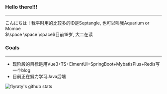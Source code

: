 ### Hello there!!!
----
こんにちは！我平时用的比较多的ID是Septangle, 也可以叫我Aquarium or Momoe</br>
$\space \space \space$目前19岁, 大二在读
### Goals
---
* 现阶段的目标是用Vue3+TS+ElmentUI+SpringBoot+MybatisPlus+Redis写一个blog
* 目前正在努力学习Java后端

![flyraty's github stats](https://github-readme-stats.vercel.app/api?username=flyraty&show_icons=true)

<!--
**Septang1e/Septang1e** is a ✨ _special_ ✨ repository because its `README.md` (this file) appears on your GitHub profile.



Here are some ideas to get you started:

- 🔭 I’m currently working on ...
- 🌱 I’m currently learning ...
- 👯 I’m looking to collaborate on ...
- 🤔 I’m looking for help with ...
- 💬 Ask me about ...
- 📫 How to reach me: ...
- 😄 Pronouns: ...
- ⚡ Fun fact: ...
-->
